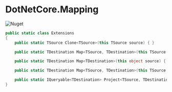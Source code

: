 # DotNetCore.Mapping

![Nuget](https://img.shields.io/nuget/dt/DotNetCore.Mapping)

```cs
public static class Extensions
{
    public static TSource Clone<TSource>(this TSource source) { }

    public static TDestination Map<TSource, TDestination>(this TSource source) { }

    public static TDestination Map<TDestination>(this object source) { }

    public static TDestination Map<TSource, TDestination>(this TSource source, TDestination destination) { }

    public static IQueryable<TDestination> Project<TSource, TDestination>(this IQueryable<TSource> queryable) { }
}
```
